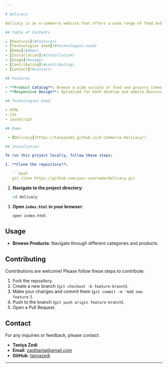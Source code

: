 ```yaml
---

# Delicacy

Delicacy is an e-commerce website that offers a wide range of food and grocery items. Built with HTML, CSS, and JavaScript, Delicacy provides users with a seamless shopping experience, including product browsing.

## Table of Contents

- [Features](#features)
- [Technologies Used](#technologies-used)
- [Demo](#demo)
- [Installation](#installation)
- [Usage](#usage)
- [Contributing](#contributing)
- [Contact](#contact)

## Features

- **Product Catalog**: Browse a wide variety of food and grocery items with detailed descriptions and images.
- **Responsive Design**: Optimized for both desktop and mobile devices.

## Technologies Used

- HTML
- CSS
- JavaScript

## Demo

 - [Delicacy](https://tanyazedi.github.io/E-Commerce-Delicacy/)

## Installation

To run this project locally, follow these steps:

1. **Clone the repository**:

   ```bash
   git clone https://github.com/your-username/delicacy.git
   ```

2. **Navigate to the project directory**:

   ```bash
   cd delicacy
   ```

3. **Open `index.html` in your browser**:

   ```bash
   open index.html
   ```

## Usage

- **Browse Products**: Navigate through different categories and products.

## Contributing

Contributions are welcome! Please follow these steps to contribute:

1. Fork the repository.
2. Create a new branch (`git checkout -b feature-branch`).
3. Make your changes and commit them (`git commit -m 'Add new feature'`).
4. Push to the branch (`git push origin feature-branch`).
5. Open a Pull Request.

## Contact

For any inquiries or feedback, please contact:

- **Taniya Zedi**
- **Email**: zaiditania@gmail.com
- **GitHub**: [tanyazedi](https://github.com/tanyazedi)

---
```

